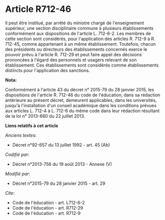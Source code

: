 # Article R712-46

Il peut être institué, par arrêté du ministre chargé de l'enseignement supérieur, une section disciplinaire commune à
plusieurs établissements conformément aux dispositions de l'article L. 712-6-2. Les membres de cette section sont considérés,
pour l'application des articles R. 712-9 à R. 712-45, comme appartenant à un même établissement. Toutefois, chacun des
présidents ou directeurs des établissements concernés exerce le pouvoir prévu à l'article R. 712-29 et peut faire appel des
décisions prononcées à l'égard des personnels et usagers relevant de son établissement. Ces établissements sont considérés
comme établissements distincts pour l'application des sanctions.

**Nota:**

Conformément à l'article 43 du décret n° 2015-79 du 28 janvier 2015, les dispositions de l'article R. 712-46 du code de
l'éducation, dans sa rédaction antérieure au présent décret, demeurent applicables, dans les universités, jusqu'à
l'installation d'un conseil académique dans les conditions prévues aux articles L. 712-4 à L. 712-6 du même code dans leur
rédaction résultant de la loi n° 2013-660 du 22 juillet 2013.

**Liens relatifs à cet article**

_Anciens textes_:

  - Décret n°92-657 du 13 juillet 1992 - art. 45 (Ab)

_Codifié par_:

  - Décret n°2013-756 du 19 août 2013 -  Annexe (V)

_Modifié par_:

  - Décret n°2015-79 du 28 janvier 2015 - art. 29

_Cite_:

  - Code de l'éducation - art. L712-6-2
  - Code de l'éducation - art. R712-29
  - Code de l'éducation - art. R712-9
